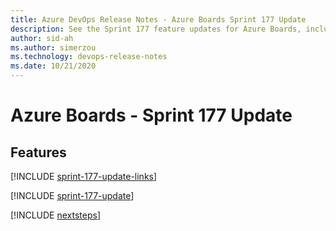 ```yaml
---
title: Azure DevOps Release Notes - Azure Boards Sprint 177 Update
description: See the Sprint 177 feature updates for Azure Boards, including next steps.
author: sid-ah
ms.author: simerzou
ms.technology: devops-release-notes
ms.date: 10/21/2020
---
```


# Azure Boards - Sprint 177 Update

## Features

[!INCLUDE [sprint-177-update-links](../includes/boards/sprint-177-update-links.md)]

[!INCLUDE [sprint-177-update](../includes/boards/sprint-177-update.md)]

[!INCLUDE [nextsteps](../includes/nextsteps.md)]

